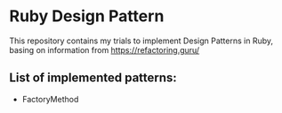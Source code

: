 # Ruby Design Pattern

This repository contains my trials to implement Design Patterns in Ruby, basing on information from https://refactoring.guru/

## List of implemented patterns:
* FactoryMethod
